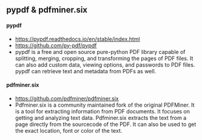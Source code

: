 ## pypdf & pdfminer.six
#### pypdf
- https://pypdf.readthedocs.io/en/stable/index.html
- https://github.com/py-pdf/pypdf
- pypdf is a free and open source pure-python PDF library capable of splitting, merging, cropping, and transforming the pages of PDF files. It can also add custom data, viewing options, and passwords to PDF files. pypdf can retrieve text and metadata from PDFs as well.

#### pdfminer.six
- https://github.com/pdfminer/pdfminer.six
- Pdfminer.six is a community maintained fork of the original PDFMiner. It is a tool for extracting information from PDF documents. It focuses on getting and analyzing text data. Pdfminer.six extracts the text from a page directly from the sourcecode of the PDF. It can also be used to get the exact location, font or color of the text.